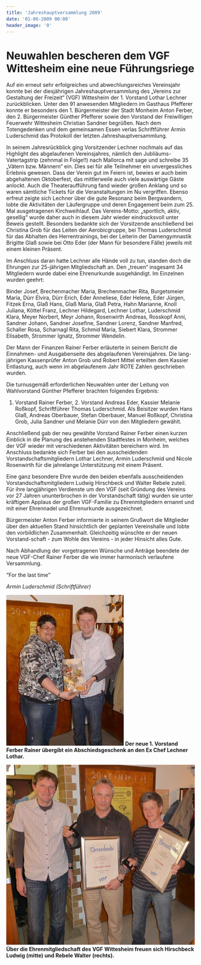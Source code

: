 ```yaml
---
title: 'Jahreshauptversammlung 2009'
date: '01-06-2009 00:00'
header_image: '0'
---
```


# Neuwahlen bescheren dem VGF Wittesheim eine neue Führungsriege

Auf ein erneut sehr erfolgreiches und abwechlungsreiches Vereinsjahr konnte bei der diesjährigen Jahreshauptversammlung des „Vereins zur Gestaltung der Freizeit“ (VGF) Wittesheim der 1. Vorstand Lothar Lechner zurückblicken. Unter den 91 anwesenden Mitgliedern im Gasthaus Pfefferer konnte er besonders den 1. Bürgermeister der Stadt Monheim Anton Ferber, den 2. Bürgermeister Günther Pfefferer sowie den Vorstand der Freiwilligen Feuerwehr Wittesheim Christian Sandner begrüßen. Nach dem Totengedenken und dem gemeinsamen Essen verlas Schriftführer Armin Luderschmid das Protokoll der letzten Jahreshauptversammlung.

In seinem Jahresrückblick ging Vorsitzender Lechner nochmals auf das Highlight des abgelaufenen Vereinsjahres, nämlich den Jubliäums-Vatertagstrip (zehnmal in Folge!!) nach Mallorca mit sage und schreibe 35 „Vätern bzw. Männern“ ein. Dies sei für alle Teilnehmer ein unvergessliches Erlebnis gewesen. Dass der Verein gut im Feiern ist, bewies er auch beim abgehaltenen Oktoberfest, das mittlerweile auch viele auswärtige Gäste anlockt. Auch die Theateraufführung fand wieder großen Anklang und so waren sämtliche Tickets für die Veranstaltungen im Nu vergriffen. Ebenso erfreut zeigte sich Lechner über die gute Resonanz beim Bergwandern, lobte die Aktivitäten der Läufergruppe und deren Engagement beim zum 25. Mal ausgetragenen Kirchweihlauf. Das Vereins-Motto: „sportlich, aktiv, gesellig“ wurde daher auch in diesem Jahr wieder eindrucksvoll unter Beweis gestellt. Besonders bedankte sich der Vorsitzende anschließend bei Christina Grob für das Leiten der Aerobicgruppe, bei Thomas Luderschmid für das Abhalten des Herrentrainings, bei der Leiterin der Damengymnastik Brigitte Glaß sowie bei Otto Eder (der Mann für besondere Fälle) jeweils mit einem kleinen Präsent.

Im Anschluss daran hatte Lechner alle Hände voll zu tun, standen doch die Ehrungen zur 25-jährigen Mitgliedschaft an. Den „treuen“ insgesamt 34 Mitgliedern wurde dabei eine Ehrenurkunde ausgehändigt. Im Einzelnen wurden geehrt:

Binder Josef, Brechenmacher Maria, Brechenmacher Rita, Burgetsmeier Maria, Dürr Elvira, Dürr Erich, Eder Anneliese, Eder Helene, Eder Jürgen, Fitzek Erna, Glaß Hans, Glaß Maria, Glaß Petra, Hahn Marianne, Knoll Juliana, Köttel Franz,  Lechner Hildegard, Lechner Lothar, Luderschmid Klara, Meyer Norbert, Meyr Johann, Rosenwirth Andreas, Rosskopf Anni, Sandner Johann, Sandner Josefine, Sandner Lorenz, Sandner Manfred, Schaller Rosa, Scharnagl Rita, Schmid Maria, Siebert Klara, Strommer Elisabeth, Strommer Ignatz, Strommer Wendelin.

Der Mann der Finanzen Rainer Ferber erläuterte in seinem Bericht die Einnahmen- und Ausgabenseite des abgelaufenen Vereinsjahres. Die lang-jährigen Kassenprüfer Anton Grob und Robert Mittel erteilten dem Kassier Entlastung, auch wenn im abgelaufenem Jahr ROTE Zahlen geschrieben wurden.

Die turnusgemäß erforderlichen Neuwahlen unter der Leitung von Wahlvorstand Günther Pfefferer brachten folgendes Ergebnis:

1. Vorstand Rainer Ferber, 2. Vorstand Andreas Eder, Kassier Melanie Roßkopf, Schriftführer Thomas Luderschmid. Als Beisitzer wurden Hans Glaß, Andreas Oberbauer, Stefan Oberbauer, Manuel Roßkopf, Christina Grob, Julia Sandner und Melanie Dürr von den Mitgliedern gewählt.

Anschließend gab der neu gewählte Vorstand Rainer Ferber einen kurzen Einblick in die Planung des anstehenden Stadtfestes in Monheim, welches der VGF wieder mit verschiedenen Aktivitäten bereichern wird. Im Anschluss bedankte sich Ferber bei den ausscheidenden Vorstandschaftsmitgliedern Lothar Lechner, Armin Luderschmid und Nicole Rosenwirth für die jahrelange Unterstützung mit einem Präsent.

Eine ganz besondere Ehre wurde den beiden ebenfalls ausscheidenden Vorstandschaftsmitgliedern Ludwig Hirschbeck und Walter Rebele zuteil. Für ihre langjährigen Verdienste um den VGF (seit Gründung des Vereins vor 27 Jahren ununterbrochen in der Vorstandschaft tätig) wurden sie unter kräftigem  Applaus der großen VGF-Familie zu Ehrenmitgliedern ernannt und mit einer Ehrennadel und Ehrenurkunde ausgezeichnet.

Bürgermeister Anton Ferber informierte in seinem Grußwort die Mitglieder über den aktuellen Stand hinsichtlich der geplanten Vereinshalle und lobte den  vorbildlichen Zusammenhalt. Gleichzeitig wünschte er der neuen Vorstand-schaft - zum Wohle des Vereins - in jeder Hinsicht alles Gute.

Nach Abhandlung der vorgetragenen Wünsche und Anträge beendete der neue VGF-Chef Rainer Ferber die wie immer harmonisch verlaufene Versammlung.

“For the last time”

 *Armin Luderschmid (Schriftführer)*
 
 ![](Foto_Rainer_lothar_2009_klein.jpg)
 **Der neue 1. Vorstand Ferber Rainer übergibt ein Abschiedsgeschenk an den Ex Chef Lechner Lothar.**
 
 ![](foto_vgf_ehrenurkunden_luggi_walter_klein.JPG)
 **Über die Ehrenmitgliedschaft des VGF Wittesheim freuen sich Hirschbeck Ludwig (mitte) und Rebele Walter (rechts).**